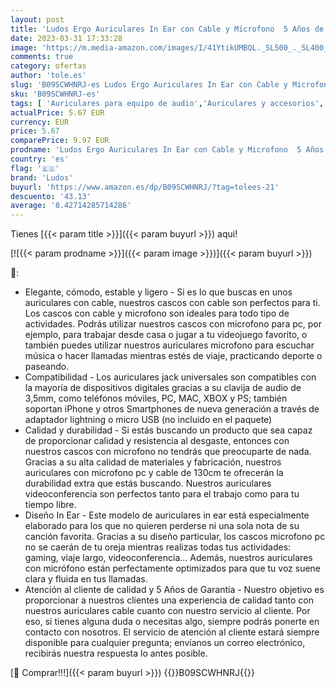 ```yaml
---
layout: post
title: 'Ludos Ergo Auriculares In Ear con Cable y Microfono  5 Años de Garantía  Cascos con Cable Jack 3 5mm Auriculares Aislantes Ruido  Cascos Musica con Graves Potentes  Cascos para iPhone  Samsung  Mi'
date: 2023-03-31 17:33:28
image: 'https://m.media-amazon.com/images/I/41YtikUMBQL._SL500_._SL400_.jpg'
comments: true
category: ofertas
author: 'tole.es'
slug: 'B09SCWHNRJ-es Ludos Ergo Auriculares In Ear con Cable y Microfono 5 Años...'
sku: 'B09SCWHNRJ-es'
tags: [ 'Auriculares para equipo de audio','Auriculares y accesorios','Electrónica','iphone','ludos','🇪🇸', ]
actualPrice: 5.67 EUR
currency: EUR
price: 5.67
comparePrice: 9.97 EUR
prodname: 'Ludos Ergo Auriculares In Ear con Cable y Microfono  5 Años de Garantía  Cascos con Cable Jack 3 5mm Auriculares Aislantes Ruido  Cascos Musica con Graves Potentes  Cascos para iPhone  Samsung  Mi'
country: 'es'
flag: '🇪🇸'
brand: 'Ludos'
buyurl: 'https://www.amazon.es/dp/B09SCWHNRJ/?tag=tolees-21'
descuento: '43.13'
average: '8.42714285714286'
---
```


Tienes [{{< param title >}}]({{< param buyurl >}}) aqui!

[![{{< param prodname >}}]({{< param image >}})]({{< param buyurl >}})

🔎:

- Elegante, cómodo, estable y ligero - Si es lo que buscas en unos auriculares con cable, nuestros cascos con cable son perfectos para ti. Los cascos con cable y microfono son ideales para todo tipo de actividades. Podrás utilizar nuestros cascos con microfono para pc, por ejemplo, para trabajar desde casa o jugar a tu videojuego favorito, o también puedes utilizar nuestros auriculares microfono para escuchar música o hacer llamadas mientras estés de viaje, practicando deporte o paseando.
- Compatibilidad - Los auriculares jack universales son compatibles con la mayoría de dispositivos digitales gracias a su clavija de audio de 3,5mm, como teléfonos móviles, PC, MAC, XBOX y PS; también soportan iPhone y otros Smartphones de nueva generación a través de adaptador lightning o micro USB (no incluido en el paquete)
- Calidad y durabilidad - Si estás buscando un producto que sea capaz de proporcionar calidad y resistencia al desgaste, entonces con nuestros cascos con microfono no tendrás que preocuparte de nada. Gracias a su alta calidad de materiales y fabricación, nuestros auriculares con microfono pc y cable de 130cm te ofrecerán la durabilidad extra que estás buscando. Nuestros auriculares videoconferencia son perfectos tanto para el trabajo como para tu tiempo libre.
- Diseño In Ear - Este modelo de auriculares in ear está especialmente elaborado para los que no quieren perderse ni una sola nota de su canción favorita. Gracias a su diseño particular, los cascos microfono pc no se caerán de tu oreja mientras realizas todas tus actividades: gaming, viaje largo, videoconferencia... Además, nuestros auriculares con micrófono están perfectamente optimizados para que tu voz suene clara y fluida en tus llamadas.
- Atención al cliente de calidad y 5 Años de Garantía - Nuestro objetivo es proporcionar a nuestros clientes una experiencia de calidad tanto con nuestros auriculares cable cuanto con nuestro servicio al cliente. Por eso, si tienes alguna duda o necesitas algo, siempre podrás ponerte en contacto con nosotros. El servicio de atención al cliente estará siempre disponible para cualquier pregunta; envíanos un correo electrónico, recibirás nuestra respuesta lo antes posible.

[🛒 Comprar!!!]({{< param buyurl >}})
{{<world>}}B09SCWHNRJ{{</world>}}

